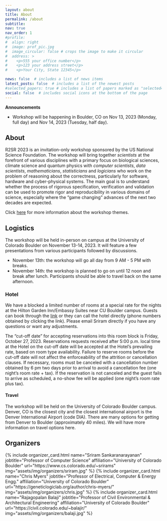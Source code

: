 ```yaml
---
layout: about
title: About
permalink: /about
subtitle:
nav: true
nav_order: 1
#profile:
#  align: right
#  image: prof_pic.jpg
#  image_circular: false # crops the image to make it circular
#  address: >
#    <p>555 your office number</p>
#    <p>123 your address street</p>
#    <p>Your City, State 12345</p>

news: false  # includes a list of news items
latest_posts: false  # includes a list of the newest posts
#selected_papers: true # includes a list of papers marked as "selected={true}"
social: false  # includes social icons at the bottom of the page
---
```


**Announcements**

 - Workshop will be happening in Boulder, CO on Nov 13, 2023 (Monday, full day) and Nov 14, 2023 (Tuesday, half day).

## About

R2SR 2023 is an invitation-only workshop sponsored by the US National Science
Foundation. The workshop will bring together _scientists_ at the forefront of
various disciplines with a primary focus on biological sciences, climate science
and quantum physics with _computer scientists_, _data scientists_,
_mathematicians_, _statisticians_ and _logicians_ who work on the problem of
reasoning about the correctness, particularly for software, hardware and
cyber-physical systems. The main goal is to understand whether the process of
rigorous specification, verification and validation can be used to promote rigor
and reproducibility in various domains of science, especially where the “game
changing” advances of the next two decades are expected. 

Click [here](https://r2sr.github.io/themes/) for more information about the workshop themes.

## Logistics

The workshop will be held in-person on campus at the University of Colorado Boulder on November 13-14, 2023. It will feature a few presentations from various participants followed by discussions.
  - November 13th: the workshop will go all day from 9 AM - 5 PM with breaks.
  - November 14th: the workshop is planned to go on until 12 noon and break after lunch. Participants should be able to travel back on the same afternoon.
  



### Hotel

We have a blocked a limited number of rooms at a special rate for the nights at the Hilton Garden Inn/Embassy Suites near CU Boulder campus. Guests can book through the [link](https://www.hilton.com/en/attend-my-event/cu-dept-of-computer-science/) or they can call the hotel directly (phone numbers obtained by clicking the link). Please email Sriram directly if you  have any questions or want any adjustments. 

The “cut-off date” for accepting reservations into this room block is Friday, October 27, 2023. Reservations requests received
after 5:00 p.m. local time at the Hotel on the cut-off date will be accepted at the Hotel’s prevailing rate, based on room type
availability. Failure to reserve rooms before the cut-off date will not affect the enforceability of the attrition or cancellation
clauses.  If necessary, rooms must be canceled with a cancellation number obtained by 6 pm two days prior to arrival to avoid a
cancellation fee (one night’s room rate + tax). If the reservation is not canceled and the guest fails to arrive as scheduled, a no-show fee will be applied (one night’s room rate plus tax). 


#### Travel

The workshop will be held on the University of Colorado Boulder campus. Denver, CO is the closest city and the closest international airport is the Denver International Airport (code DIA). There are many options for getting from Denver to Boulder (approximately 40 miles). We will have more information on travel options here.

## Organizers

<div class="row row-cols-2 projects pt-3 pb-3">
  {% include organizer_card.html name="Sriram Sankaranarayanan" jobtitle="Professor of Computer Science" affiliation="University of Colorado Boulder" url="https://www.cs.colorado.edu/~srirams" img="assets/img/organizers/sriram.jpg" %}
  {% include organizer_card.html name="Chris Myers" jobtitle="Professor of Electrical, Computer & Energy Engg." affiliation="University of Colorado Boulder" url="https://geneticlogiclab.org/author/chris-myers/" img="assets/img/organizers/chris.jpg" %}
  {% include organizer_card.html name="Rajagopalan Balaji" jobtitle="Professor of Civil Environmental & Architectural Engineering" affiliation="University of Colorado Boulder" url="https://civil.colorado.edu/~balajir/" img="assets/img/organizers/balaji.jpg" %}
</div>
